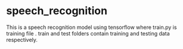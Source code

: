 # speech_recognition
This is a speech recognition model using tensorflow where train.py is training file . train and test folders contain training and testing data respectively.
